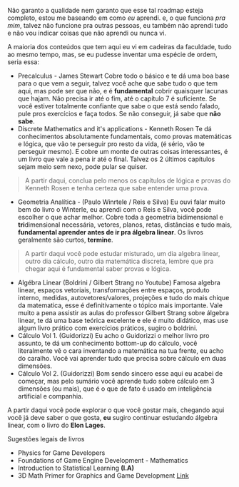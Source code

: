 Não garanto a qualidade nem garanto que esse tal roadmap esteja completo, estou me baseando em como *eu* aprendi. e, o que funciona *pra mim*, talvez não funcione pra outras pessoas, eu também não aprendi tudo e não vou indicar coisas que não aprendi ou nunca vi.

A maioria dos conteúdos que tem aqui eu vi em cadeiras da faculdade, tudo ao mesmo tempo, mas, se eu pudesse inventar uma espécie de ordem, seria essa:
- Precalculus - James Stewart
Cobre todo o básico e te dá uma boa base para o que vem a seguir, talvez você ache que sabe tudo o que tem aqui, mas pode ser que não, e é **fundamental** cobrir quaisquer lacunas que hajam. Não precisa ir até o fim, até o capítulo 7 é suficiente. Se você estiver totalmente confiante que sabe o que está sendo falado, pule pros exercícios e faça todos. Se não conseguir, já sabe que **não** **sabe**.
- Discrete Mathematics and it's applications - Kenneth Rosen
Te dá conhecimentos absolutamente fundamentais, como provas matemáticas e lógica, que vão te perseguir pro resto da vida, (é sério, vão te perseguir mesmo). E cobre um monte de outras coisas interessantes, é um livro que vale a pena ir até o final. Talvez os 2 últimos capítulos sejam meio sem nexo, pode pular se quiser.

> A partir daqui, conclua pelo menos os capítulos de lógica e provas do Kenneth Rosen e tenha certeza que sabe entender uma prova.

- Geometria Analítica - (Paulo Winrtele / Reis e Silva)
Eu ouvi falar muito bem do livro o Winterle, eu aprendi com o Reis e Silva, você pode escolher o que achar melhor. Cobre toda a geometria bidimensional e **tri**dimensional necessária, vetores, planos, retas, distâncias e tudo mais, **fundamental aprender antes de ir pra álgebra linear**. Os livros geralmente são curtos, **termine**.

> A partir daqui você pode estudar misturado, um dia algebra linear, outro dia cálculo, outro dia matemática discreta, lembre que pra chegar aqui é fundamental saber provas e lógica.

- Algébra Linear (Boldrini / Gilbert Strang no Youtube)
Famosa algebra linear, espaços vetoriais, transformações entre espaços, produto interno, medidas, autovetores/valores, projeções e tudo do mais chique da matematica, esse é definitivamente o tópico mais importante.
Vale muito a pena assistir as aulas do professor Gilbert Strang sobre álgebra linear, te dá uma base teórica excelente e ele é muito didático, mas use algum livro prático com exercícios práticos, sugiro o boldrini.
- Cálculo Vol 1. (Guidorizzi)
Eu acho o Guidorizzi o melhor livro pro assunto, te dá um conhecimento bottom-up do cálculo, você literalmente vê o cara inventando a matemática na tua frente, eu acho do caralho. Você vai aprender tudo que precisa sobre cálculo em duas dimensões.
- Cálculo Vol 2. (Guidorizzi)
Bom sendo sincero esse aqui eu acabei de começar, mas pelo sumário você aprende tudo sobre cálculo em 3 dimensões (ou mais), que é o que de fato é usado em inteligência artificial e companhia.

A partir daqui você pode explorar o que você gostar mais, chegando aqui você já deve saber o que gosta, **eu** sugiro continuar estudando álgebra linear, com o livro do **Elon Lages**.

Sugestões legais de livros
- Physics for Game Developers
- Foundations of Game Engine Development - Mathematics
- Introduction to Statistical Learning  **(I.A)**
- 3D Math Primer for Graphics and Game Development [Link](https://gamemath.com/)